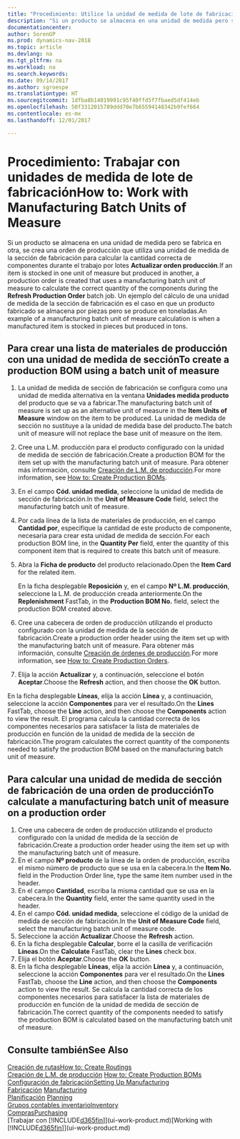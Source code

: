 ```yaml
---
title: "Procedimiento: Utilice la unidad de medida de lote de fabricación"
description: "Si un producto se almacena en una unidad de medida pero se fabrica en otra distinta, en la orden de producción debe usar una unidad de medida de lote de fabricación para calcular la cantidad correcta de componentes. Un ejemplo del cálculo de una unidad de medida de la sección de fabricación es el caso en que un producto fabricado se almacena por piezas pero se produce en toneladas."
documentationcenter: 
author: SorenGP
ms.prod: dynamics-nav-2018
ms.topic: article
ms.devlang: na
ms.tgt_pltfrm: na
ms.workload: na
ms.search.keywords: 
ms.date: 09/14/2017
ms.author: sgroespe
ms.translationtype: HT
ms.sourcegitcommit: 1dfba8b14019991c95f40ffd5f7fbaed5df414eb
ms.openlocfilehash: 50f3312015789ddd70e7b65594148342b9fef664
ms.contentlocale: es-mx
ms.lasthandoff: 12/01/2017

---
```

# <a name="how-to-work-with-manufacturing-batch-units-of-measure"></a><span data-ttu-id="5ed8b-104">Procedimiento: Trabajar con unidades de medida de lote de fabricación</span><span class="sxs-lookup"><span data-stu-id="5ed8b-104">How to: Work with Manufacturing Batch Units of Measure</span></span>
<span data-ttu-id="5ed8b-105">Si un producto se almacena en una unidad de medida pero se fabrica en otra, se crea una orden de producción que utiliza una unidad de medida de la sección de fabricación para calcular la cantidad correcta de componentes durante el trabajo por lotes **Actualizar orden producción**.</span><span class="sxs-lookup"><span data-stu-id="5ed8b-105">If an item is stocked in one unit of measure but produced in another, a production order is created that uses a manufacturing batch unit of measure to calculate the correct quantity of the components during the **Refresh Production Order** batch job.</span></span> <span data-ttu-id="5ed8b-106">Un ejemplo del cálculo de una unidad de medida de la sección de fabricación es el caso en que un producto fabricado se almacena por piezas pero se produce en toneladas.</span><span class="sxs-lookup"><span data-stu-id="5ed8b-106">An example of a manufacturing batch unit of measure calculation is when a manufactured item is stocked in pieces but produced in tons.</span></span>  

## <a name="to-create-a-production-bom-using-a-batch-unit-of-measure"></a><span data-ttu-id="5ed8b-107">Para crear una lista de materiales de producción con una unidad de medida de sección</span><span class="sxs-lookup"><span data-stu-id="5ed8b-107">To create a production BOM using a batch unit of measure</span></span>  
1.  <span data-ttu-id="5ed8b-108">La unidad de medida de sección de fabricación se configura como una unidad de medida alternativa en la ventana **Unidades medida producto** del producto que se va a fabricar.</span><span class="sxs-lookup"><span data-stu-id="5ed8b-108">The manufacturing batch unit of measure is set up as an alternative unit of measure in the **Item Units of Measure** window on the item to be produced.</span></span> <span data-ttu-id="5ed8b-109">La unidad de medida de sección no sustituye a la unidad de medida base del producto.</span><span class="sxs-lookup"><span data-stu-id="5ed8b-109">The batch unit of measure will not replace the base unit of measure on the item.</span></span>  
2.  <span data-ttu-id="5ed8b-110">Cree una L.M. producción para el producto configurado con la unidad de medida de sección de fabricación.</span><span class="sxs-lookup"><span data-stu-id="5ed8b-110">Create a production BOM for the item set up with the manufacturing batch unit of measure.</span></span> <span data-ttu-id="5ed8b-111">Para obtener más información, consulte [Creación de L.M. de producción](production-how-to-create-production-boms.md).</span><span class="sxs-lookup"><span data-stu-id="5ed8b-111">For more information, see [How to: Create Production BOMs](production-how-to-create-production-boms.md).</span></span>  
3.  <span data-ttu-id="5ed8b-112">En el campo **Cód. unidad medida**, seleccione la unidad de medida de sección de fabricación.</span><span class="sxs-lookup"><span data-stu-id="5ed8b-112">In the **Unit of Measure Code** field, select the manufacturing batch unit of measure.</span></span>  
4.  <span data-ttu-id="5ed8b-113">Por cada línea de la lista de materiales de producción, en el campo **Cantidad por**, especifique la cantidad de este producto de componente, necesaria para crear esta unidad de medida de sección.</span><span class="sxs-lookup"><span data-stu-id="5ed8b-113">For each production BOM line, in the **Quantity Per** field, enter the quantity of this component item that is required to create this batch unit of measure.</span></span>  
5.  <span data-ttu-id="5ed8b-114">Abra la **Ficha de producto** del producto relacionado.</span><span class="sxs-lookup"><span data-stu-id="5ed8b-114">Open the **Item Card** for the related item.</span></span>  

    <span data-ttu-id="5ed8b-115">En la ficha desplegable **Reposición** y, en el campo **Nº L.M. producción**, seleccione la L.M. de producción creada anteriormente.</span><span class="sxs-lookup"><span data-stu-id="5ed8b-115">On the **Replenishment** FastTab, in the **Production BOM No.** field, select the production BOM created above.</span></span>  
6.  <span data-ttu-id="5ed8b-116">Cree una cabecera de orden de producción utilizando el producto configurado con la unidad de medida de la sección de fabricación.</span><span class="sxs-lookup"><span data-stu-id="5ed8b-116">Create a production order header using the item set up with the manufacturing batch unit of measure.</span></span> <span data-ttu-id="5ed8b-117">Para obtener más información, consulte [Creación de órdenes de producción](production-how-to-create-production-orders.md).</span><span class="sxs-lookup"><span data-stu-id="5ed8b-117">For more information, see [How to: Create Production Orders](production-how-to-create-production-orders.md).</span></span>  
7.  <span data-ttu-id="5ed8b-118">Elija la acción **Actualizar** y, a continuación, seleccione el botón **Aceptar**.</span><span class="sxs-lookup"><span data-stu-id="5ed8b-118">Choose the **Refresh** action, and then choose  the **OK** button.</span></span>  

<span data-ttu-id="5ed8b-119">En la ficha desplegable **Líneas**, elija la acción **Línea** y, a continuación, seleccione la acción **Componentes** para ver el resultado.</span><span class="sxs-lookup"><span data-stu-id="5ed8b-119">On the **Lines** FastTab, choose the **Line** action, and then choose the **Components** action to view the result.</span></span> <span data-ttu-id="5ed8b-120">El programa calcula la cantidad correcta de los componentes necesarios para satisfacer la lista de materiales de producción en función de la unidad de medida de la sección de fabricación.</span><span class="sxs-lookup"><span data-stu-id="5ed8b-120">The program calculates the correct quantity of the components needed to satisfy the production BOM based on the manufacturing batch unit of measure.</span></span>  

## <a name="to-calculate-a-manufacturing-batch-unit-of-measure-on-a-production-order"></a><span data-ttu-id="5ed8b-121">Para calcular una unidad de medida de sección de fabricación de una orden de producción</span><span class="sxs-lookup"><span data-stu-id="5ed8b-121">To calculate a manufacturing batch unit of measure on a production order</span></span>  
1.  <span data-ttu-id="5ed8b-122">Cree una cabecera de orden de producción utilizando el producto configurado con la unidad de medida de la sección de fabricación.</span><span class="sxs-lookup"><span data-stu-id="5ed8b-122">Create a production order header using the item set up with the manufacturing batch unit of measure.</span></span>  
2.  <span data-ttu-id="5ed8b-123">En el campo **Nº producto** de la línea de la orden de producción, escriba el mismo número de producto que se usa en la cabecera.</span><span class="sxs-lookup"><span data-stu-id="5ed8b-123">In the **Item No.** field in the Production Order line, type the same item number used in the header.</span></span>  
3.  <span data-ttu-id="5ed8b-124">En el campo **Cantidad**, escriba la misma cantidad que se usa en la cabecera.</span><span class="sxs-lookup"><span data-stu-id="5ed8b-124">In the **Quantity** field, enter the same quantity used in the header.</span></span>  
4.  <span data-ttu-id="5ed8b-125">En el campo **Cód. unidad medida**, seleccione el código de la unidad de medida de sección de fabricación.</span><span class="sxs-lookup"><span data-stu-id="5ed8b-125">In the **Unit of Measure Code** field, select the manufacturing batch unit of measure code.</span></span>  
5.  <span data-ttu-id="5ed8b-126">Seleccione la acción **Actualizar**.</span><span class="sxs-lookup"><span data-stu-id="5ed8b-126">Choose the **Refresh** action.</span></span>
6.  <span data-ttu-id="5ed8b-127">En la ficha desplegable **Calcular**, borre el la casilla de verificación **Líneas**.</span><span class="sxs-lookup"><span data-stu-id="5ed8b-127">On the **Calculate** FastTab, clear the **Lines** check box.</span></span>  
7.  <span data-ttu-id="5ed8b-128">Elija el botón **Aceptar**.</span><span class="sxs-lookup"><span data-stu-id="5ed8b-128">Choose the **OK** button.</span></span>  
8.  <span data-ttu-id="5ed8b-129">En la ficha desplegable **Líneas**, elija la acción **Línea** y, a continuación, seleccione la acción **Componentes** para ver el resultado.</span><span class="sxs-lookup"><span data-stu-id="5ed8b-129">On the **Lines** FastTab, choose the **Line** action, and then choose the **Components** action to view the result.</span></span> <span data-ttu-id="5ed8b-130">Se calcula la cantidad correcta de los componentes necesarios para satisfacer la lista de materiales de producción en función de la unidad de medida de sección de fabricación.</span><span class="sxs-lookup"><span data-stu-id="5ed8b-130">The correct quantity of the components needed to satisfy the production BOM is calculated based on the manufacturing batch unit of measure.</span></span>  

## <a name="see-also"></a><span data-ttu-id="5ed8b-131">Consulte también</span><span class="sxs-lookup"><span data-stu-id="5ed8b-131">See Also</span></span>  
[<span data-ttu-id="5ed8b-132">Creación de rutas</span><span class="sxs-lookup"><span data-stu-id="5ed8b-132">How to: Create Routings</span></span>](production-how-to-create-routings.md)  
<span data-ttu-id="5ed8b-133">[Creación de L.M. de producción](production-how-to-create-production-boms.md)   </span><span class="sxs-lookup"><span data-stu-id="5ed8b-133">[How to: Create Production BOMs](production-how-to-create-production-boms.md)   </span></span>  
[<span data-ttu-id="5ed8b-134">Configuración de fabricación</span><span class="sxs-lookup"><span data-stu-id="5ed8b-134">Setting Up Manufacturing</span></span>](production-configure-production-processes.md)  
<span data-ttu-id="5ed8b-135">[Fabricación](production-manage-manufacturing.md)  </span><span class="sxs-lookup"><span data-stu-id="5ed8b-135">[Manufacturing](production-manage-manufacturing.md)  </span></span>  
<span data-ttu-id="5ed8b-136">[Planificación](production-planning.md) </span><span class="sxs-lookup"><span data-stu-id="5ed8b-136">[Planning](production-planning.md) </span></span>  
[<span data-ttu-id="5ed8b-137">Grupos contables inventario</span><span class="sxs-lookup"><span data-stu-id="5ed8b-137">Inventory</span></span>](inventory-manage-inventory.md)  
[<span data-ttu-id="5ed8b-138">Compras</span><span class="sxs-lookup"><span data-stu-id="5ed8b-138">Purchasing</span></span>](purchasing-manage-purchasing.md)  
<span data-ttu-id="5ed8b-139">[Trabajar con [!INCLUDE[d365fin](includes/d365fin_md.md)]](ui-work-product.md)</span><span class="sxs-lookup"><span data-stu-id="5ed8b-139">[Working with [!INCLUDE[d365fin](includes/d365fin_md.md)]](ui-work-product.md)</span></span>  

